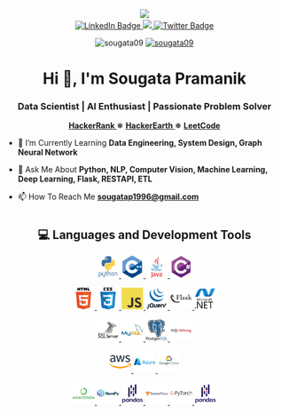 <div id="header" align="center">
  <img src="https://media.giphy.com/media/M9gbBd9nbDrOTu1Mqx/giphy.gif" width="100"/>
</div>
<div id="badges" align="center">
  <a href="https://www.linkedin.com/in/sougata-pramanik-a7284112b/">
    <img src="https://img.shields.io/badge/LinkedIn-blue?style=for-the-badge&logo=linkedin&logoColor=white" alt="LinkedIn Badge"/>
  </a>
  <a href="https://www.facebook.com/sougata.pramanik.560">
    <img src="https://img.shields.io/badge/facebook-red?style=for-the-badge&logo=facebook&logoColor=white%22%20alt=%22Facebook%20Badge"/>
  </a>
  <a href="https://twitter.com/sougatap1996">
    <img src="https://img.shields.io/badge/Twitter-blue?style=for-the-badge&logo=twitter&logoColor=white" alt="Twitter Badge"/>
  </a>
</div>
<p align="center">
    <img src="https://komarev.com/ghpvc/?username=sougata09" alt="sougata09" />
    <a href="https://github.com/sougata09?tab=followers">
        <img src="https://img.shields.io/github/followers/sougata09.svg?style=social&label=Follow" alt="sougata09" />
    </a>
</p>
<h1 align="center">Hi 👋, I'm Sougata Pramanik</h1>
<h3 align="center">Data Scientist | AI Enthusiast | Passionate Problem Solver</h3>

<p align="center">
    <a href="https://www.hackerrank.com/sougatap1996">
        <b>HackerRank</b>
    </a>
    ❅
    <a href="https://www.hackerearth.com/@sougatap1996">
        <b>HackerEarth</b>
    </a>
    ❅
    <a href="https://leetcode.com/sougata9/">
        <b>LeetCode</b>
    </a>
</p>


- 🌱 I’m Currently Learning **Data Engineering, System Design, Graph Neural Network**

- 💬 Ask Me About **Python, NLP, Computer Vision, Machine Learning, Deep Learning, Flask, RESTAPI, ETL**

- 📫 How To Reach Me **sougatap1996@gmail.com**

<h1 align="center"></h1>

<h2 align="center">💻 Languages and Development Tools</h2>
<p align="center">
    <a href="" target="_blank"> <img src="https://github.com/devicons/devicon/blob/master/icons/python/python-original-wordmark.svg" alt="python" width="40" height="40"/> </a>
    <a href="" target="_blank"> <img src="https://github.com/devicons/devicon/blob/master/icons/cplusplus/cplusplus-original.svg" alt="go" width="40" height="40"/> </a>
    <a href="" target="_blank"> <img src="https://github.com/devicons/devicon/blob/master/icons/java/java-original-wordmark.svg" alt="go" width="40" height="40"/> </a>
    <a href="" target="_blank"> <img src="https://github.com/devicons/devicon/blob/master/icons/csharp/csharp-original.svg" alt="go" width="40" height="40"/> </a>
</p>
<p align="center">
    <a href="" target="_blank"> <img src="https://github.com/devicons/devicon/blob/master/icons/html5/html5-original-wordmark.svg" alt="python" width="40" height="40"/> </a>
    <a href="" target="_blank"> <img src="https://github.com/devicons/devicon/blob/master/icons/css3/css3-original-wordmark.svg" alt="go" width="40" height="40"/> </a>
    <a href="" target="_blank"> <img src="https://github.com/devicons/devicon/blob/master/icons/javascript/javascript-original.svg" alt="go" width="40" height="40"/> </a>
    <a href="" target="_blank"> <img src="https://github.com/devicons/devicon/blob/master/icons/jquery/jquery-original-wordmark.svg" alt="go" width="40" height="40"/> </a>
    <a href="" target="_blank"> <img src="https://github.com/devicons/devicon/blob/master/icons/flask/flask-original-wordmark.svg" alt="go" width="40" height="40"/> </a>
    <a href="" target="_blank"> <img src="https://github.com/devicons/devicon/blob/master/icons/dot-net/dot-net-original-wordmark.svg" alt="go" width="40" height="40"/> </a>
</p>
<p align="center">
    <a href="" target="_blank"> <img src="https://github.com/devicons/devicon/blob/master/icons/microsoftsqlserver/microsoftsqlserver-plain-wordmark.svg" alt="python" width="40" height="40"/> </a>
    <a href="" target="_blank"> <img src="https://github.com/devicons/devicon/blob/master/icons/mysql/mysql-original-wordmark.svg" alt="go" width="40" height="40"/> </a>
    <a href="" target="_blank"> <img src="https://github.com/devicons/devicon/blob/master/icons/postgresql/postgresql-original-wordmark.svg" alt="go" width="40" height="40"/> </a>
    <a href="" target="_blank"> <img src="https://github.com/devicons/devicon/blob/master/icons/sqlalchemy/sqlalchemy-original-wordmark.svg" alt="go" width="40" height="40"/> </a>
</p>
<p align="center">
    <a href="" target="_blank"> <img src="https://github.com/devicons/devicon/blob/master/icons/amazonwebservices/amazonwebservices-original-wordmark.svg" alt="python" width="40" height="40"/> </a>
    <a href="" target="_blank"> <img src="https://github.com/devicons/devicon/blob/master/icons/azure/azure-original-wordmark.svg" alt="go" width="40" height="40"/> </a>
    <a href="" target="_blank"> <img src="https://github.com/devicons/devicon/blob/master/icons/googlecloud/googlecloud-original-wordmark.svg" alt="go" width="40" height="40"/> </a>
</p>
<p align="center">
    <a href="" target="_blank"> <img src="https://github.com/devicons/devicon/blob/master/icons/anaconda/anaconda-original-wordmark.svg" alt="python" width="40" height="40"/> </a>
    <a href="" target="_blank"> <img src="https://github.com/devicons/devicon/blob/master/icons/numpy/numpy-original-wordmark.svg" alt="go" width="40" height="40"/> </a>
    <a href="" target="_blank"> <img src="https://github.com/devicons/devicon/blob/master/icons/pandas/pandas-original-wordmark.svg" alt="go" width="40" height="40"/> </a>
    <a href="" target="_blank"> <img src="https://github.com/devicons/devicon/blob/master/icons/tensorflow/tensorflow-original-wordmark.svg" alt="go" width="40" height="40"/> </a>
    <a href="" target="_blank"> <img src="https://github.com/devicons/devicon/blob/master/icons/pytorch/pytorch-original-wordmark.svg" alt="go" width="40" height="40"/> </a>
    <a href="" target="_blank"> <img src="https://github.com/devicons/devicon/blob/master/icons/pandas/pandas-original-wordmark.svg" alt="go" width="40" height="40"/> </a>
</p>
